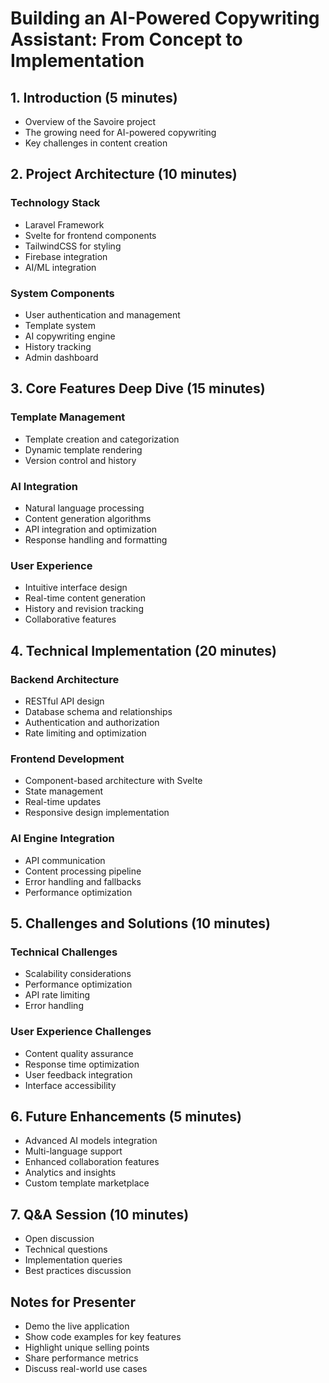 # Building an AI-Powered Copywriting Assistant: From Concept to Implementation

## 1. Introduction (5 minutes)
- Overview of the Savoire project
- The growing need for AI-powered copywriting
- Key challenges in content creation

## 2. Project Architecture (10 minutes)
### Technology Stack
- Laravel Framework
- Svelte for frontend components
- TailwindCSS for styling
- Firebase integration
- AI/ML integration

### System Components
- User authentication and management
- Template system
- AI copywriting engine
- History tracking
- Admin dashboard

## 3. Core Features Deep Dive (15 minutes)
### Template Management
- Template creation and categorization
- Dynamic template rendering
- Version control and history

### AI Integration
- Natural language processing
- Content generation algorithms
- API integration and optimization
- Response handling and formatting

### User Experience
- Intuitive interface design
- Real-time content generation
- History and revision tracking
- Collaborative features

## 4. Technical Implementation (20 minutes)
### Backend Architecture
- RESTful API design
- Database schema and relationships
- Authentication and authorization
- Rate limiting and optimization

### Frontend Development
- Component-based architecture with Svelte
- State management
- Real-time updates
- Responsive design implementation

### AI Engine Integration
- API communication
- Content processing pipeline
- Error handling and fallbacks
- Performance optimization

## 5. Challenges and Solutions (10 minutes)
### Technical Challenges
- Scalability considerations
- Performance optimization
- API rate limiting
- Error handling

### User Experience Challenges
- Content quality assurance
- Response time optimization
- User feedback integration
- Interface accessibility

## 6. Future Enhancements (5 minutes)
- Advanced AI models integration
- Multi-language support
- Enhanced collaboration features
- Analytics and insights
- Custom template marketplace

## 7. Q&A Session (10 minutes)
- Open discussion
- Technical questions
- Implementation queries
- Best practices discussion

## Notes for Presenter
- Demo the live application
- Show code examples for key features
- Highlight unique selling points
- Share performance metrics
- Discuss real-world use cases

